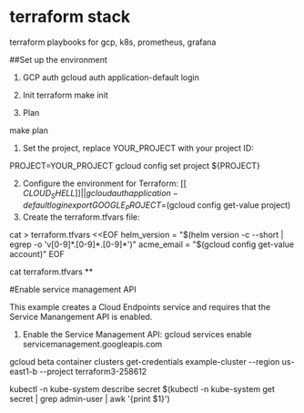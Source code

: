 # terraform stack
terraform playbooks for gcp, k8s, prometheus, grafana


##Set up the environment
1.  GCP auth
gcloud auth application-default login

2. Init terraform
make init

3. Plan

make plan

1. Set the project, replace YOUR_PROJECT with your project ID:

PROJECT=YOUR_PROJECT
gcloud config set project ${PROJECT}

2. Configure the environment for Terraform:
[[ $CLOUD_SHELL ]] || gcloud auth application-default login
export GOOGLE_PROJECT=$(gcloud config get-value project)
3. Create the terraform.tfvars file:

cat > terraform.tfvars <<EOF
helm_version = "$(helm version -c --short | egrep -o 'v[0-9]*.[0-9]*.[0-9]*')"
acme_email = "$(gcloud config get-value account)"
EOF

cat terraform.tfvars
**

#Enable service management API

This example creates a Cloud Endpoints service and requires that the Service Manangement API is enabled.

1. Enable the Service Management API:
gcloud services enable servicemanagement.googleapis.com


gcloud beta container clusters get-credentials example-cluster --region us-east1-b --project terraform3-258612


kubectl -n kube-system describe secret $(kubectl -n kube-system get secret | grep admin-user | awk '{print $1}')
